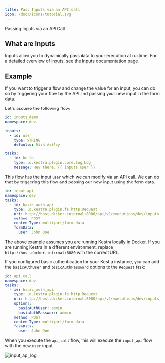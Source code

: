 ```yaml
---
title: Pass Inputs via an API call
icon: /docs/icons/tutorial.svg
---
```


Passing Inputs via an API Call

## What are Inputs

Inputs allow you to dynamically pass data to your execution at runtime. For a detailed overview of inputs, see the [Inputs](/docs/workflow-components/inputs) documentation page.

## Example

If you want to trigger a flow and change the value for an input, you can do so by triggering your flow by the API and passing your new input in the form data.

Let's assume the following flow:

```yaml
id: inputs_demo
namespace: dev

inputs:
  - id: user
    type: STRING
    defaults: Rick Astley

tasks:
  - id: hello
    type: io.kestra.plugin.core.log.Log
    message: Hey there, {{ inputs.user }}
```

This flow has the input `user` which we can modify via an API call. We can do that by triggering this flow and passing our new input using the form data.

```yaml
id: input_api
namespace: dev
tasks:
  - id: basic_auth_api
    type: io.kestra.plugin.fs.http.Request
    uri: http://host.docker.internal:8080/api/v1/executions/dev/inputs_demo
    method: POST
    contentType: multipart/form-data
    formData:
      user: John Doe
```

The above example assumes you are running Kestra locally in Docker. If you are running Kestra in a different environment, replace `http://host.docker.internal:8080` with the correct URL.

If you configured basic authentication for your Kestra instance, you can add the `basicAuthUser` and `basicAuthPassword` options to the `Request` task:

```yaml
id: api_call
namespace: dev
tasks:
  - id: basic_auth_api
    type: io.kestra.plugin.fs.http.Request
    uri: http://host.docker.internal:8080/api/v1/executions/dev/inputs_demo
    options:
      basicAuthUser: admin
      basicAuthPassword: admin
    method: POST
    contentType: multipart/form-data
    formData:
      user: John Doe
```

When you execute the `api_call` flow, this will execute the `input_api` flow with the new `user` input

![input_api_log](/docs/how-to-guides/inputs/input_api_log.png)